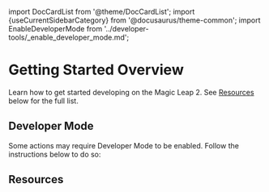 import DocCardList from '@theme/DocCardList';
import {useCurrentSidebarCategory} from '@docusaurus/theme-common';
import EnableDeveloperMode from '../developer-tools/_enable_developer_mode.md';

# Getting Started Overview

Learn how to get started developing on the Magic Leap 2. See [Resources](/versioned_docs/version-22-May-2023/guides/getting-started#resources) below for the full list.

## Developer Mode

Some actions may require Developer Mode to be enabled. Follow the instructions below to do so:

<EnableDeveloperMode />

## Resources

<DocCardList items={useCurrentSidebarCategory().items}/>

